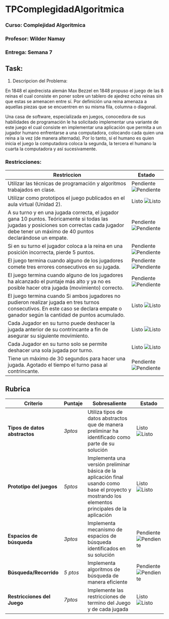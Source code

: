 # TPComplegidadAlgoritmica

### Curso: Complejidad Algoritmica

### Profesor: Wilder Namay

### Entrega: Semana 7


## Task:

1. Descripcion del Problema:

En 1848 el ajedrecista alemán Max Bezzel en 1848 propuso el juego de las 8 reinas el cual consiste en poner sobre un tablero de ajedrez ocho reinas sin que estas se amenacen entre sí. Por definición una reina amenaza a aquellas piezas que se encuentren en su misma fila, columna o diagonal. 

Una casa de software, especializada en juegos, conocedora de sus habilidades de programación le ha solicitado implementar una variante de este juego el cual  consiste en implementar una aplicación que permita a un jugador humano enfrentarse a una computadora, colocando cada quien una reina a la vez (de manera alternada). Por lo tanto, si el humano es quien inicia el juego la computadora coloca la segunda, la tercera el humano la cuarta la computadora y así sucesivamente.

### Restricciones:

| Restriccion | Estado |
|-------------|--------|
|Utilizar las técnicas de programación y algoritmos trabajados en clase.| Pendiente  ![Pendiente][i_Pendiente] |
|Utilizar como  prototipos el juego publicados en el aula virtual (Unidad 2).| Listo  ![Listo][i_Listo] |
|A su turno y en una jugada correcta, el jugador gana 10 puntos. Teóricamente si todas las jugadas y posiciones son correctas cada jugador debe tener  un máximo de 40 puntos declarándose un empate.| Pendiente  ![Pendiente][i_Pendiente] |
|Si en su turno el jugador coloca a la reina en una posición incorrecta, pierde 5 puntos.| Pendiente  ![Pendiente][i_Pendiente] |
|El juego termina cuando alguno de los jugadores comete tres errores consecutivos en su jugada. | Pendiente  ![Pendiente][i_Pendiente] |
|El juego termina cuando alguno de los jugadores ha alcanzado el puntaje más alto y ya no es posible hacer otra jugada (movimiento) correcto. | Pendiente  ![Pendiente][i_Pendiente] |
|El juego termina cuando Si ambos jugadores no pudieron realizar jugada en tres turnos consecutivos. En este caso se declara empate o ganador según la cantidad de puntos acumulado. |Listo  ![Listo][i_Listo] |
| Cada Jugador en su turno puede deshacer la jugada anterior de su contrincante a fin de asegurar su siguiente movimiento. |Listo  ![Listo][i_Listo] |
| Cada Jugador en su turno solo se permite deshacer una sola jugada por turno.| Listo  ![Listo][i_Listo] |
| Tiene un máximo de 30 segundos para hacer una jugada. Agotado el tiempo el turno pasa al contrincante.| Pendiente  ![Pendiente][i_Pendiente] |



## Rubrica
| Criterio | Puntaje | Sobresaliente | Estado |
|-----|----|-----|--------|
|**Tipos de datos abstractos**| *3ptos* |Utiliza tipos de datos abstractos que de manera preliminar ha identificado como parte de su solución| Listo  ![Listo][i_Listo]|
|	**Prototipo del juegos**| *5ptos* | Implementa una versión preliminar básica de la aplicación final usando como base el proyecto  y mostrando los elementos principales de la aplicación|Listo  ![Listo][i_Listo]|
|**Espacios de búsqueda**| *3ptos* | Implementa mecanismo de espacios de búsqueda identificados en su solución| Pendiente  ![Pendiente][i_Pendiente] |
|**Búsqueda/Recorrido**|*5 ptos* |  Implementa algoritmos de búsqueda de manera eficiente| Pendiente  ![Pendiente][i_Pendiente] |
|**Restricciones del Juego** | *7ptos* |  Implemente las restricciones de termino del Juego y de cada jugada| Listo  ![Listo][i_Listo] |

 
 




[i_Listo]: https://upload.wikimedia.org/wikipedia/commons/thumb/0/03/Green_check.svg/20px-Green_check.svg.png 

[i_Pendiente]: https://upload.wikimedia.org/wikipedia/commons/thumb/b/ba/Red_x.svg/20px-Red_x.svg.png

[i_Trabajando]: https://upload.wikimedia.org/wikipedia/commons/thumb/6/6a/Pictogram_voting_wait.svg/20px-Pictogram_voting_wait.svg.png

